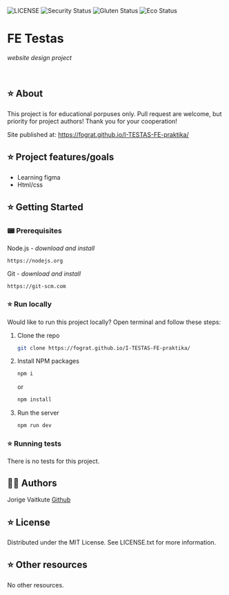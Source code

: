 ![LICENSE](https://img.shields.io/badge/license-MIT-blue.svg?style=flat-square)
![Security Status](https://img.shields.io/security-headers?label=Security&url=https%3A%2F%2Fgithub.com&style=flat-square)
![Gluten Status](https://img.shields.io/badge/Gluten-Free-green.svg)
![Eco Status](https://img.shields.io/badge/ECO-Friendly-green.svg)


# FE Testas

_website design project_

<br>

## ⭐ About

This project is for educational porpuses only. Pull request are welcome, but priority for project authors! Thank you for your cooperation!

Site published at: https://fograt.github.io/I-TESTAS-FE-praktika/


## ⭐ Project features/goals

- Learning figma
- Html/css

## ⭐ Getting Started

### 📟 Prerequisites

Node.js - _download and install_

```
https://nodejs.org
```

Git - _download and install_

```
https://git-scm.com
```

### ⭐ Run locally

Would like to run this project locally? Open terminal and follow these steps:

1. Clone the repo
    ```sh
    git clone https://fograt.github.io/I-TESTAS-FE-praktika/
    ```
2. Install NPM packages
    ```sh
    npm i
    ```
    or
    ```sh
    npm install
    ```
3. Run the server
    ```sh
    npm run dev
    ```

### ⭐ Running tests

There is no tests for this project.

## 👩‍🎤 Authors

Jorige Vaitkute [Github](https://github.com/Fograt)

## ⭐ License

Distributed under the MIT License. See LICENSE.txt for more information.

## ⭐ Other resources

No other resources.